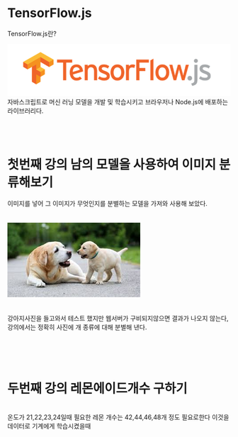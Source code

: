 # TensorFlow.js 

TensorFlow.js란? 

<img src="https://github.com/yeonghoon123/Study-tensorflow.js/blob/main/gitimages/tensorflowLogo.png">
자바스크립트로 머신 러닝 모델을 개발 및 학습시키고 브라우저나 Node.js에 배포하는 라이브러리다.

<br>
<br>
<br>
<br>

# 첫번째 강의 남의 모델을 사용하여 이미지 분류해보기

이미지를 넣어 그 이미지가 무엇인지를 분별하는 모델을 가져와 사용해 보았다. 
<br>
<br>
<br>
<img src="https://github.com/yeonghoon123/Study-tensorflow.js/blob/main/gitimages/dog.jpg">
<br>
<br>
<br>
강아지사진을 들고와서 테스트 했지만 웹서버가 구비되지않으면 결과가 나오지 않는다, 강의에서는 정확히 사진에 개 종류에 대해 분별해 낸다.
<br>
<br>
<br>
<br>
<br>


# 두번째 강의 레몬에이드개수 구하기 

<br>
온도가 21,22,23,24일때 
필요한 레몬 개수는 42,44,46,48개 정도 필요로한다 이것을 데이터로 기계에게 학습시켰을때

<img src="">